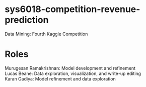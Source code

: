 # sys6018-competition-revenue-prediction
Data Mining: Fourth Kaggle Competition

# Roles

Murugesan Ramakrishnan: Model development and refinement  
Lucas Beane: Data exploration, visualization, and write-up editing  
Karan Gadiya: Model refinement and data exploration
